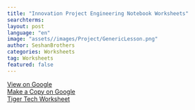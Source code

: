 ```yaml
---
title: "Innovation Project Engineering Notebook Worksheets"
searchterms:
layout: post
language: "en"
image: "assets//images/Project/GenericLesson.png"
author: SeshanBrothers
categories: Worksheets
tag: Worksheets
featured: false
---
```

<a href="https://docs.google.com/presentation/d/1ExB0ssQDjJ9od4YfqPYbvQHqjTr88ihIU9ntGsb_7Hw/view">View on Google</a><br>
<a href="https://docs.google.com/presentation/d/1ExB0ssQDjJ9od4YfqPYbvQHqjTr88ihIU9ntGsb_7Hw/copy">Make a Copy on Google</a><br>
<a href="/translations/en-us/Worksheets/MissionModelInspiration.pdf">Tiger Tech Worksheet</a>
